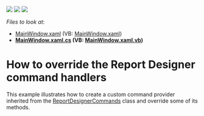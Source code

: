 <!-- default badges list -->
![](https://img.shields.io/endpoint?url=https://codecentral.devexpress.com/api/v1/VersionRange/128602135/22.2.2%2B)
[![](https://img.shields.io/badge/Open_in_DevExpress_Support_Center-FF7200?style=flat-square&logo=DevExpress&logoColor=white)](https://supportcenter.devexpress.com/ticket/details/T461334)
[![](https://img.shields.io/badge/📖_How_to_use_DevExpress_Examples-e9f6fc?style=flat-square)](https://docs.devexpress.com/GeneralInformation/403183)
<!-- default badges end -->
<!-- default file list -->
*Files to look at*:

* [MainWindow.xaml](./CS/T461334/MainWindow.xaml) (VB: [MainWindow.xaml](./VB/T461334/MainWindow.xaml))
* **[MainWindow.xaml.cs](./CS/T461334/MainWindow.xaml.cs) (VB: [MainWindow.xaml.vb](./VB/T461334/MainWindow.xaml.vb))**
<!-- default file list end -->
# How to override the Report Designer command handlers


<p>This example illustrates how to create a custom command provider inherited from the <a href="https://documentation.devexpress.com/#WPF/clsDevExpressXpfReportsUserDesignerReportDesignerCommandstopic">ReportDesignerCommands</a> class and override some of its methods.</p>

<br/>


